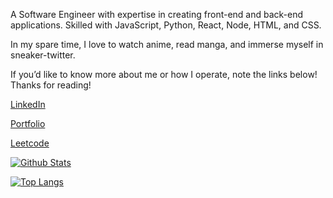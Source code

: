 A Software Engineer with expertise in creating front-end and back-end applications. Skilled with JavaScript, Python, React, Node, HTML, and CSS.

In my spare time, I love to watch anime, read manga, and immerse myself in sneaker-twitter.

If you’d like to know more about me or how I operate, note the links below! Thanks for reading!

[LinkedIn](https://www.linkedin.com/in/erikrodriguez-webdev/)

[Portfolio](https://www.erikrodriguez.me/)

[Leetcode](https://leetcode.com/erikrodriguez-webdev/)

[![Github Stats](https://github-readme-stats.vercel.app/api?username=ErikRodriguez-webdev&hide=stars,issues)](https://github.com/anuraghazra/github-readme-stats)

[![Top Langs](https://github-readme-stats.vercel.app/api/top-langs/?username=ErikRodriguez-webdev&langs_count=5)](https://github.com/anuraghazra/github-readme-stats)

<!--
**ErikRodriguez-webdev/ErikRodriguez-webdev** is a ✨ _special_ ✨ repository because its `README.md` (this file) appears on your GitHub profile.

Here are some ideas to get you started:

- 🔭 I’m currently working on ...
- 🌱 I’m currently learning ...
- 👯 I’m looking to collaborate on ...
- 🤔 I’m looking for help with ...
- 💬 Ask me about ...
- 📫 How to reach me: ...
- 😄 Pronouns: ...
- ⚡ Fun fact: ...
-->
